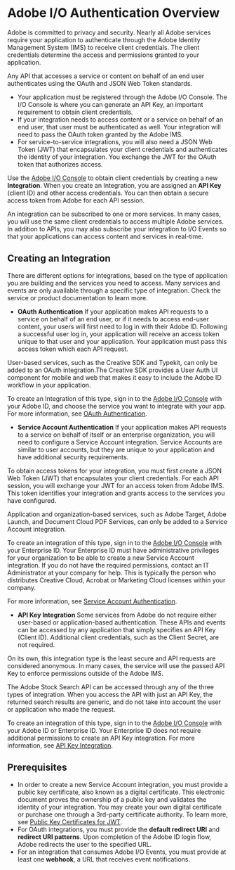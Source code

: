 # Adobe I/O Authentication Overview
Adobe is committed to privacy and security. Nearly all Adobe services require your application to authenticate through the Adobe Identity Management System (IMS) to receive client credentials. The client credentials determine the access and permissions granted to your application.

Any API that accesses a service or content on behalf of an end user authenticates using the OAuth and JSON Web Token standards.

* Your application must be registered through the Adobe I/O Console. The I/O Console is where you can generate an API Key, an important requirement to obtain client credentials.
* If your integration needs to access content or a service on behalf of an end user, that user must be authenticated as well. Your integration will need to pass the OAuth token granted by the Adobe IMS.
* For service-to-service integrations, you will also need a JSON Web Token (JWT) that encapsulates your client credentials and authenticates the identity of your integration. You exchange the JWT for the OAuth token that authorizes access.
 

Use the [Adobe I/O Console](https://console.adobe.io/) to obtain client credentials by creating a new **Integration**. When you create an Integration, you are assigned an **API Key** (client ID) and other access credentials. You can then obtain a secure access token from Adobe for each API session.

An integration can be subscribed to one or more services. In many cases, you will use the same client credentials to access multiple Adobe services. In addition to APIs, you may also subscribe your integration to I/O Events so that your applications can access content and services in real-time.

## Creating an Integration
There are different options for integrations, based on the type of application you are building and the services you need to access. Many services and events are only available through a specific type of integration. Check the service or product documentation to learn more.

* **OAuth Authentication**
If your application makes API requests to a service on behalf of an end user, or if it needs to access end-user content, your users will first need to log in with their Adobe ID. Following a successful user log in, your application will receive an access token unique to that user and your application. Your application must pass this access token which each API request.

User-based services, such as the Creative SDK and Typekit, can only be added to an OAuth integration.The Creative SDK provides a User Auth UI component for mobile and web that makes it easy to include the Adobe ID workflow in your application.

To create an Integration of this type, sign in to the [Adobe I/O Console](https://console.adobe.io/) with your Adobe ID, and choose the service you want to integrate with your app. For more information, see [OAuth Authentication](oauth_workflow.md).

* **Service Account Authentication**
If your application makes API requests to a service on behalf of itself or an enterprise organization, you will need to configure a Service Account integration. Service Accounts are similar to user accounts, but they are unique to your application and have additional security requirements.

To obtain access tokens for your integration, you must first create a JSON Web Token (JWT) that encapsulates your client credentials. For each API session, you will exchange your JWT for an access token from Adobe IMS. This token identifies your integration and grants access to the services you have configured.

Application and organization-based services, such as Adobe Target, Adobe Launch, and Document Cloud PDF Services, can only be added to a Service Account integration.

To create an integration of this type, sign in to the [Adobe I/O Console](https://console.adobe.io/) with your Enterprise ID. Your Enterprise ID must have administrative privileges for your organization to be able to create a new Service Account integration. If you do not have the required permissions, contact an IT Administrator at your company for help. This is typically the person who distributes Creative Cloud, Acrobat or Marketing Cloud licenses within your company.

For more information, see [Service Account Authentication](jwt_workflow.md).

* **API Key Integration**
Some services from Adobe do not require either user-based or application-based authentication. These APIs and events can be accessed by any application that simply specifies an API Key (Client ID). Additional client credentials, such as the Client Secret, are not required.

On its own, this integration type is the least secure and API requests are considered anonymous. In many cases, the service will use the passed API Key to enforce permissions outside of the Adobe IMS.

The Adobe Stock Search API can be accessed through any of the three types of integration. When you access the API with just an API Key, the returned search results are generic, and do not take into account the user or application who made the request.

To create an integration of this type, sign in to the [Adobe I/O Console](https://console.adobe.io/) with your Adobe ID or Enterprise ID. Your Enterprise ID does not require additional permissions to create an API Key integration. For more information, see [API Key Integration](api_key_workflow.md).

## Prerequisites
* In order to create a new Service Account integration, you must provide a public key certificate, also known as a digital certificate. This electronic document proves the ownership of a public key and validates the identity of your integration. You may create your own digital certificate or purchase one through a 3rd-party certificate authority. To learn more, see [Public Key Certificates for JWT](createcert.md).
* For OAuth integrations, you must provide the **default redirect URI** and **redirect URI patterns**. Upon completion of the Adobe ID login flow, Adobe redirects the user to the specified URL.
* For an integration that consumes Adobe I/O Events, you must provide at least one **webhook**, a URL that receives event notifications.
